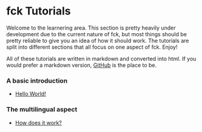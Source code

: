 # fck Tutorials

Welcome to the learnering area. This section is pretty heavily under development due to the current nature of fck, but most things should be pretty reliable to give you an idea of how it should work. The tutorials are split into different sections that all focus on one aspect of fck. Enjoy!

All of these tutorials are written in markdown and converted into html. If you would prefer a markdown version, [GitHub](https://github.com/fck-language/fck-language.github.io/tree/main/tutorials/src) is the place to be.

### A basic introduction
- [Hello World!](hello_world.md)

### The multilingual aspect
- [How does it work?](how_lang_work.md)
